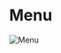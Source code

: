 # Menu
![Menu](https://user-images.githubusercontent.com/88636615/185179987-ad0c8cb3-3c1c-4e52-a081-9e9a5a13bbb3.png)

